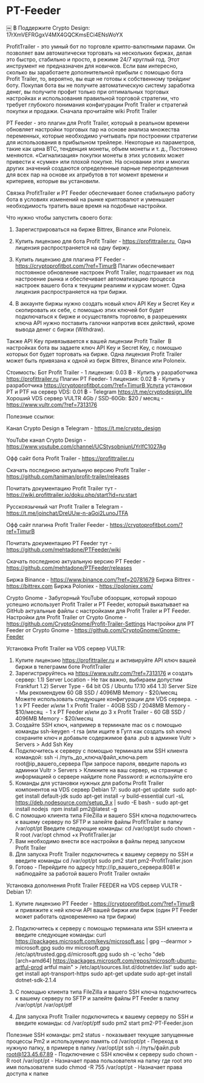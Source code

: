 # PT-Feeder
￼
฿ Поддержите Crypto Design: 17rXmVEFRGgxV4MX4GQCKmsECi4ENsWoYX

ProfitTrailer - это умный бот по торговле крипто-валютными парами. Он позволяет вам автоматически торговать на нескольких биржах, делая это быстро, стабильно и просто, в режиме 24/7 круглый год.
Этот инструмент не предназначен для новичков. Если вам интересно, сколько вы заработаете дополнительной прибыли с помощью бота Profit Trailer, то, вероятно, вы еще не готовы к собственному трейдинг боту. Покупая бота вы не получите автоматическую систему заработка денег, вы получите профит только при оптимальных торговых настройках и использования правильной торговой стратегии, что требует глубокого понимания конфигурации Profit Trailer и стратегий покупки и продажи. Сначала прочитайте wiki Profit Trailer

PT Feeder - это плагин для Profit Trailer, который в реальном времени обновляет настройки торговых пар на основе анализа множества переменных, которые необходимо учитывать при построении стратегии для использования в прибыльном трейлере. Некоторые из параметров, такие как цена BTC, тенденция монеты, объем монеты и т. д., Постоянно меняются. «Сигнализация» покупки монеты в этих условиях может привести к «сумке» или плохой покупке. На основании этих и многих других значений создаются определенные парные переопределения для всех пар на основе их атрибутов в тот момент времени и критериев, которые вы установили.

Связка ProfitTrailer и PT Feeder обеспечивает более стабильную работу бота в условиях изменений на рынке криптовалют и уменьшает необходимость тратить ваше время на подобные настройки.

Что нужно чтобы запустить своего бота:

1. Зарегистрироваться на бирже Bittrex, Binance или Poloneix.

2. Купить лицензию для бота Profit Trailer - https://profittrailer.ru 
    Одна лицензия распространяется на одну биржу.  
3. Купить лицензию для плагина PT Feeder - https://cryptoprofitbot.com/?ref=TimurB
    Плагин обеспечивает постоянное обновление настроек Profit Trailer, подстраивает их под настроение рынка и обеспечивает автоматизацию процесса настроек вашего бота к текущим реалиям и курсам монет. Одна лицензия распространяется на три биржи. 

4. В аккаунте биржы нужно создать новый ключ API Key и Secret Key и скопировать их себе, с помощью этих ключей бот будет подключаться к бирже и осуществлять торговлю, в разрешениях ключа API нужно поставить галочки напротив всех действий, кроме вывода денег с биржи (Withdraw).

Также API Key привязывается к вашей лицензии Profit Trailer
 В настройках бота вы задаете ключ API Key и Secret Key, с помощью которых бот будет торговать на бирже.
Одна лицензия Profit Trailer может быть привязана к одной из бирж Bittrex, Binance или Poloneix. 

Стоимость:
Бот Profit Trailer - 1 лицензия: 0.03 ฿ - Купить у разработчика https://profittrailer.ru
Плагин PT Feeder- 1 лицензия: 0.02 ฿ - Купить у разработчика https://cryptoprofitbot.com/?ref=TimurB Услуга установки PT и PTF на сервер VDS: 0.01 ฿ - Telegram https://t.me/cryptodesign_life
Хороший VDS сервер VULTR 4Gb / SSD-60Gb: $20 / месяц -  https://www.vultr.com/?ref=7313176

Полезные ссылки:

Канал Crypto Design в Telegram - https://t.me/crypto_design

YouTube канал Crypto Design - https://www.youtube.com/channel/UCStysobnjunUYrIfC1027Ag

Офф сайт бота Profit Trailer - https://profittrailer.ru

Скачать последнюю актуальную версию Profit Trailer - https://github.com/taniman/profit-trailer/releases

Почитать документацию Profit Trailer тут - https://wiki.profittrailer.io/doku.php/start?id=ru:start

Русскоязычный чат Profit Trailer в Telegram - https://t.me/joinchat/DreUUw-n-aGoi2LunoJTFA

Офф сайт плагина Profit Trailer Feeder - https://cryptoprofitbot.com/?ref=TimurB

Почитать документацию PT Feeder тут - https://github.com/mehtadone/PTFeeder/wiki

Скачать последнюю актуальную версию PT Feeder - https://github.com/mehtadone/PTFeeder/releases

Биржа Binance - https://www.binance.com/?ref=20781679
Биржа Bittrex - https://bittrex.com
Биржа Poloniex - https://poloniex.com/

Crypto Gnome - Забугорный YouTube обзорщик, который хорошо успешно использует Profit Trailer и PT Feeder, который выкатывает на GitHub актуальные файлы с настройками для Profit Trailer и PT Feeder.
Настройки для Profit Trailer от Crypto Gnome - https://github.com/CryptoGnome/Profit-Trailer-Settings
Настройки для PT Feeder от Crypto Gnome -  https://github.com/CryptoGnome/Gnome-Feeder


Установка Profit Trailer на VDS сервер VULTR:
1. Купите лицензию https://profittrailer.ru и активируйте API ключ вашей биржи в телеграмм боте ProfitTrailer 
2.  Зарегистрируйтесь на https://www.vultr.com/?ref=7313176 и создать сервер: 1.1) Server Location - Не так важно, выбираем допустим Frankfurt 1.2) Server Type - 64 bit OS / Ubuntu 17.10 x64 1.3) Server Size - Мы рекомендуем 60 GB SSD / 4096MB Memory - $20/месяц        Можете использовать следующие конфигурации для VDS сервера.        - 1 x PT Feeder и/или 1 x Profit Trailer -  40GB SSD / 2048MB Memory - $10/месяц        - 1 x PT Feeder и/или до 3 x Profit Trailer -  60 GB SSD / 4096MB Memory - $20/месяц
3. Создайте SSH ключ, например в терминале mac os с помощью команды ssh-keygen -t rsa (или ищите в Гугл как создать ssh ключ) сохраните ключ и добавьте содержимое фала .pub в админке Vultr > Servers > Add Ssh Key  
4. Подключитесь к серверу с помощью терминала или SSH клиента командой: ssh -i /путь_до_ключа/файл_ключа.pem root@ip_вашего_сервера При запросе пароля, введите пароль из админки Vultr > Servers > Кликните на ваш сервер, на странице с информацией о сервере найдите поле Password: и используйте его 
5. Команды для установки нужных для работы Profit Trailer компонентов на VDS сервер Debian 17: sudo apt-get update  sudo apt-get install default-jdk sudo apt-get install -y build-essential curl -sL https://deb.nodesource.com/setup_9.x | sudo -E bash - sudo apt-get install nodejs  npm install pm2@latest -g 
6. С помощью клиента типа FileZilla и вашего SSH ключа подключитесь к вашему серверу по SFTP и залейте  файлы ProfitTrailer в папку /var/opt/pt Введите следующие команды: cd /var/opt/pt sudo chown -R root /var/opt chmod +x ProfitTrailer.jar 
7. Вам необходимо внести все настройки в файлы перед запуском Profit Trailer 
8. Для запуска Profit Trailer подключитесь к вашему серверу по SSH и введите команды cd /var/opt/pt sudo pm2 start pm2-ProfitTrailer.json  
9. Готово - Перейдите по адресу http://ip_вашего_сервера:8081 и наблюдайте за работой вашего Profit Trailer онлайн

Установка дополнения Profit Trailer FEEDER на VDS сервер VULTR - Debian 17:
1. Купите лицензию PT Feeder - https://cryptoprofitbot.com/?ref=TimurB и привяжите к ней ключи API вашей биржи или бирж (один PT Feeder может работать одновременно на три биржи)
2. Подключитесь к серверу с помощью терминала или SSH клиента и введите следующие команды: curl https://packages.microsoft.com/keys/microsoft.asc | gpg --dearmor > microsoft.gpg sudo mv microsoft.gpg /etc/apt/trusted.gpg.d/microsoft.gpg sudo sh -c 'echo "deb [arch=amd64] https://packages.microsoft.com/repos/microsoft-ubuntu-artful-prod artful main" > /etc/apt/sources.list.d/dotnetdev.list' sudo apt-get install apt-transport-https sudo apt-get update sudo apt-get install dotnet-sdk-2.1.4

2. С помощью клиента типа FileZilla и вашего SSH ключа подключитесь к вашему серверу по SFTP и залейте  файлы PT Feeder в папку /var/opt/pt /var/opt/ptf 

3. Для запуска Profit Trailer подключитесь к вашему серверу по SSH и введите команды: cd /var/opt/ptf sudo pm2 start pm2-PT-Feeder.json

Полезные SSH команды: pm2 status - показывает текущие запущенные процессы Pm2 и используемую память
cd /var/opt/pt - Переход в нужную папку, в примере в папку /var/opt/pt 
ssh -i /путь/файл.pub root@123.45.67.89 - Подключение c SSH ключём к серверу
sudo chown -R root /var/opt/pt - Назначает права пользователя на папку где root это имя пользователя
sudo chmod -R 755 /var/opt/pt - Назначает права доступа к папке


